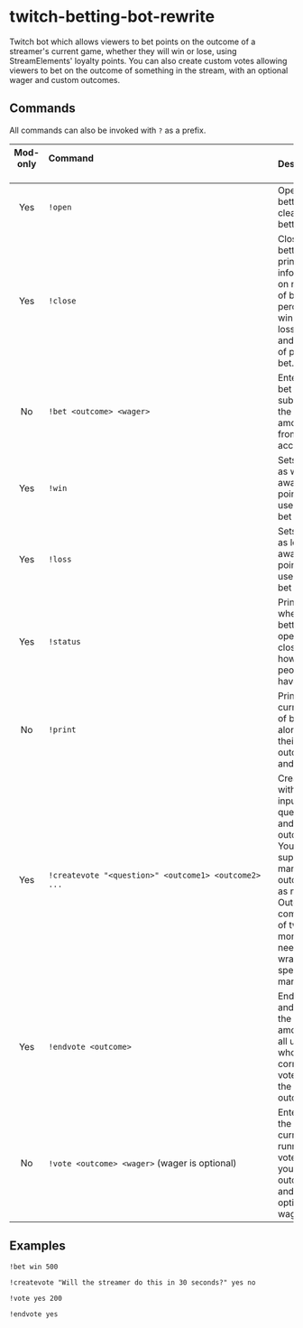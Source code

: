 # twitch-betting-bot-rewrite

Twitch bot which allows viewers to bet points on the outcome of a streamer's current game, whether they will win or lose, using StreamElements' loyalty points. You can also create custom votes allowing viewers to bet on the outcome of something in the stream, with an optional wager and custom outcomes.

## Commands
All commands can also be invoked with `?` as a prefix.

| Mod-only &nbsp;&nbsp;&nbsp;&nbsp; | Command &nbsp;&nbsp;&nbsp;&nbsp;&nbsp;&nbsp;&nbsp;&nbsp;&nbsp;&nbsp;&nbsp;&nbsp;&nbsp;&nbsp;&nbsp;&nbsp;&nbsp;&nbsp;&nbsp;&nbsp;&nbsp;&nbsp;&nbsp;&nbsp;&nbsp;&nbsp;&nbsp;&nbsp;&nbsp;&nbsp;&nbsp;&nbsp;&nbsp;&nbsp;&nbsp;&nbsp;&nbsp;&nbsp;&nbsp;&nbsp;&nbsp;&nbsp;&nbsp;&nbsp;&nbsp;&nbsp;&nbsp;&nbsp;&nbsp;&nbsp;&nbsp;&nbsp;&nbsp;&nbsp;&nbsp;&nbsp;&nbsp;&nbsp;&nbsp;&nbsp;&nbsp;&nbsp;&nbsp;&nbsp;&nbsp;&nbsp;&nbsp;&nbsp;&nbsp;&nbsp;&nbsp;&nbsp;&nbsp;&nbsp;&nbsp;&nbsp;&nbsp;&nbsp;&nbsp;&nbsp;&nbsp;&nbsp;&nbsp;&nbsp;&nbsp;&nbsp;&nbsp;&nbsp;&nbsp;&nbsp;&nbsp;| Description |
| :------: | :--------------------------------------------------- | :----------- |
| Yes      | `!open`                                              | Opens betting and clears betters list.
| Yes      | `!close`                                             | Closes betting and prints information on number of betters, percent of win bets to loss bets, and amount of points bet.
| No       | `!bet <outcome> <wager>`                             | Enter your bet and subtract the wager amount from your account.
| Yes      | `!win`                                               | Sets game as win and awards points to all users who bet win.
| Yes      | `!loss`                                              | Sets game as loss and awards points to all users who bet loss.
| Yes      | `!status`                                            | Prints whether betting is open or closed, and how many people have bet.
| No       | `!print`                                             | Prints the current list of betters along with their outcome and wager.
| Yes      | `!createvote "<question>" <outcome1> <outcome2> ...` | Create vote with the inputted question and outcomes. You can supply as many outcomes as needed. Outcomes comprised of two or more words need to be wrapped in speech marks.
| Yes      | `!endvote <outcome>`                                 | Ends voting and awards the wager amount to all users who correctly voted on the outcome.
| No       | `!vote <outcome> <wager>` (wager is optional)        | Enter into the currently running vote with your outcome and optional wager.


## Examples
```
!bet win 500

!createvote "Will the streamer do this in 30 seconds?" yes no

!vote yes 200

!endvote yes
```
